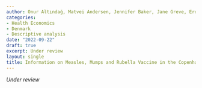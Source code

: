 ```yaml
---
author: Onur Altındağ, Matvei Andersen, Jennifer Baker, Jane Greve, Erdal Tekin
categories:
- Health Economics
- Denmark
- Descriptive analysis
date: "2022-09-22"
draft: true
excerpt: Under review 
layout: single
title: Information on Measles, Mumps and Rubella Vaccine in the Copenhagen School Health Records Register
---
```


*Under review* 



